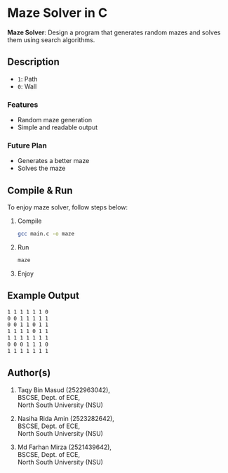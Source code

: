 # Maze Solver in C

**Maze Solver**: Design a program that generates random mazes and solves them using search algorithms.

## Description

- `1`: Path
- `0`: Wall

### Features

- Random maze generation
- Simple and readable output

### Future Plan

- Generates a better maze
- Solves the maze

## Compile & Run

To enjoy maze solver, follow steps below:
1. Compile
    ```bash
    gcc main.c -o maze
    ```
2. Run
    ```bash
    maze
    ```
3. Enjoy

## Example Output

```bash
1 1 1 1 1 1 0 
0 0 1 1 1 1 1 
0 0 1 1 0 1 1 
1 1 1 1 0 1 1 
1 1 1 1 1 1 1 
0 0 0 1 1 1 0 
1 1 1 1 1 1 1
```

## Author(s)
1.  Taqy Bin Masud (2522963042), <br/>
    BSCSE, Dept. of ECE, <br/>
    North South University (NSU)

2.  Nasiha Rida Amin (2523282642), <br/>
    BSCSE, Dept. of ECE, <br/>
    North South University (NSU)

3.  Md Farhan Mirza (2521439642), <br/>
    BSCSE, Dept. of ECE, <br/>
    North South University (NSU)

